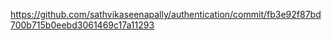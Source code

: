 https://github.com/sathvikaseenapally/authentication/commit/fb3e92f87bd700b715b0eebd3061469c17a11293
